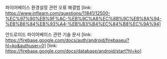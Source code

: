 파이어베이스 환경설정 관련 오류 해결법
[link: https://www.inflearn.com/questions/11841/12500-%EC%97%90%EB%9F%AC-%EB%9C%A8%EC%8B%9C%EB%8A%94-%EB%B6%84%EB%93%A4-%EB%B3%B4%EC%84%B8%EC%9A%94]

안드로이드 파이어베이스 관련 기술 문서
[link: https://firebase.google.com/docs/auth/android/firebaseui?hl=ko&authuser=0]
[link: https://firebase.google.com/docs/database/android/start?hl=ko]
